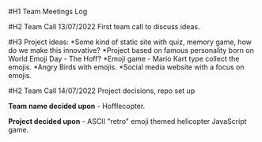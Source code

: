 #H1 Team Meetings Log

#H2 Team Call 13/07/2022
First team call to discuss ideas. 

#H3 Project ideas:
*Some kind of static site with quiz, memory game, how do we make this innovative?
*Project based on famous personality born on World Emoji Day - The Hoff?
*Emoji game - Mario Kart type collect the emojis.
*Angry Birds with emojis.
*Social media website with a focus on emojis.

#H2 Team Call 14/07/2022
Project decisions, repo set up

**Team name decided upon** - Hofflecopter.

**Project decided upon** - ASCII "retro" emoji themed helicopter JavaScript game.

